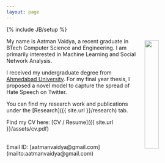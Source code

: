```yaml
---
layout: page
---
```

{% include JB/setup %}

<img style="float: right; width: 27%; padding: 6px;" src=" {{ site.url }}/assets/profle.jpg">

My name is Aatman Vaidya, a recent graduate in BTech Computer Science and Engineering. I am primarily interested in Machine Learning and Social Network Analysis. 

I received my undergraduate degree from [Ahmedabad University](https://ahduni.edu.in/). For my final year thesis, I proposed a novel model to capture the spread of Hate Speech on Twitter. 

You can find my research work and publications under the [Research]({{ site.url }}/research) tab.

Find my CV here: [CV / Resume]({{ site.url }}/assets/cv.pdf)
<!-- [Google Scholar](https://scholar.google.com/citations?user=2lFWVlgAAAAJ&hl=en)   -->
<br>
Email ID: [aatmanvaidya@gmail.com](mailto:aatmanvaidya@gmail.com)

<!-- #### Updates

<div style="height:150px;overflow:auto; border:1px solid #999; padding-left: 0.7em; padding-right: 0.7em">
<table>
<col width="100px">
<col width="650px">
<tr><td><b>July 2023:</b></td><td>I will be joining Google Bard as a Research Scientist starting August 2023!</td></tr>
<tr><td><b>July 2023:</b></td><td>talks at University of Toronto on AI-generated text detection, and at IBM on long-form text generation evaluation.</td></tr>
<tr><td><b>May 2023:</b></td><td>new <a href="https://arxiv.org/abs/2305.14251">preprint</a> on fine-grained automatic evaluation of long-form text generation. Check out our <a href="https://pypi.org/project/factscore">PIP package</a> too!</td></tr> -->